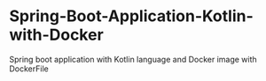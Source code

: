 # Spring-Boot-Application-Kotlin-with-Docker
Spring boot application with Kotlin language and Docker image with DockerFile
